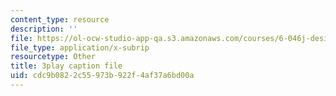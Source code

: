 ```yaml
---
content_type: resource
description: ''
file: https://ol-ocw-studio-app-qa.s3.amazonaws.com/courses/6-046j-design-and-analysis-of-algorithms-spring-2015/cdc9b0822c55973b922f4af37a6bd00a_iTMn0Kt18tg.srt
file_type: application/x-subrip
resourcetype: Other
title: 3play caption file
uid: cdc9b082-2c55-973b-922f-4af37a6bd00a
---
```

